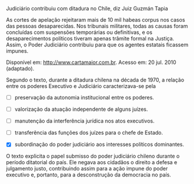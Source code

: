 

Judiciário contribuiu com ditadura no Chile, diz Juiz Guzmán Tapia

As cortes de apelação rejeitaram mais de 10 mil habeas corpus nos casos das pessoas desaparecidas. Nos tribunais militares, todas as causas foram concluídas com suspensões temporárias ou definitivas, e os desaparecimentos políticos tiveram apenas trâmite formal na Justiça. Assim, o Poder Judiciário contribuiu para que os agentes estatais ficassem impunes.

Disponível em: http://www.cartamaior.com.br. Acesso em: 20 jul. 2010 (adaptado).

Segundo o texto, durante a ditadura chilena na década de 1970, a relação entre os poderes Executivo e Judiciário caracterizava-se pela



- [ ] preservação da autonomia institucional entre os poderes.
- [ ] valorização da atuação independente de alguns juízes.
- [ ] manutenção da interferência jurídica nos atos executivos.
- [ ] transferência das funções dos juízes para o chefe de Estado.
- [x] subordinação do poder judiciário aos interesses políticos dominantes.


O texto explicita o papel submisso do poder judiciário chileno durante o período ditatorial do país. Ele negava aos cidadãos o direito a defesa e julgamento justo, contribuindo assim para a ação impune do poder executivo e, portanto, para a desconstrução da democracia no país.

